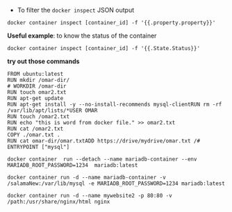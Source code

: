 - To filter the `docker inspect` JSON output
```shell
docker container inspect [container_id] -f '{{.property.property}}'
```
**Useful example**: to know the status of the container
```shell
docker container inspect [container_id] -f '{{.State.Status}}'
```

**try out those commands**
```shell
FROM ubuntu:latest
RUN mkdir /omar-dir/
# WORKDIR /omar-dir
RUN touch omar2.txt
RUN apt-get update
RUN apt-get install -y --no-install-recommends mysql-clientRUN rm -rf /var/lib/apt/lists/*USER OMAR
RUN touch /omar2.txt
RUN echo "this is word from docker file." >> omar2.txt
RUN cat /omar2.txt
COPY ./omar.txt .
RUN cat omar-dir/omar.txtADD https://drive/mydrive/omar.txt /# ENTRYPOINT ["mysql"]
```
```shell
docker container  run --detach --name mariadb-container --env MARIADB_ROOT_PASSWORD=1234  mariadb:latest
```
```shell
docker container run -d --name mariadb-container -v /salamaNew:/var/lib/mysql -e MARIADB_ROOT_PASSWORD=1234 mariadb:latest
```
```shell
docker container run -d --name mywebsite2 -p 80:80 -v /path:/usr/share/nginx/html nginx 
```




